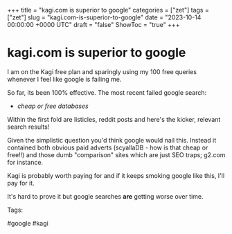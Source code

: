 +++
title = "kagi.com is superior to google"
categories = ["zet"]
tags = ["zet"]
slug = "kagi.com-is-superior-to-google"
date = "2023-10-14 00:00:00 +0000 UTC"
draft = "false"
ShowToc = "true"
+++

# kagi.com is superior to google

I am on the Kagi free plan and sparingly using my 100 free queries whenever I feel like
google is failing me.

So far, its been 100% effective. The most recent failed google search:

- *cheap or free databases*

Within the first fold are listicles, reddit posts and here's the kicker,
relevant search results!

Given the simplistic question you'd think google would nail this. Instead it 
contained both obvious paid adverts (scyallaDB - how is that cheap or free!!)
and those dumb "comparison" sites which are just SEO traps; g2.com for instance.

Kagi is probably worth paying for and if it keeps smoking google like this, I'll
pay for it.

It's hard to prove it but google searches **are** getting worse over time.

Tags:

  #google #kagi

